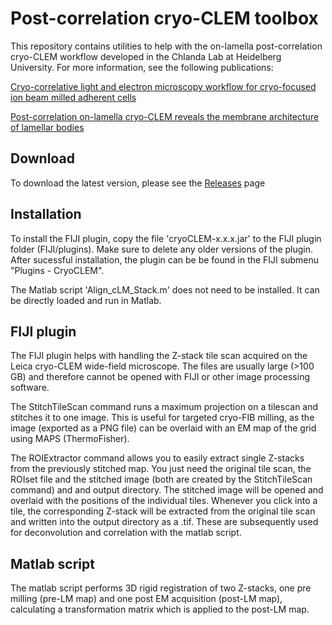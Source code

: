 # Post-correlation cryo-CLEM toolbox

This repository contains utilities to help with the on-lamella post-correlation cryo-CLEM workflow developed in the Chlanda Lab at Heidelberg University.
For more information, see the following publications:

[Cryo-correlative light and electron microscopy workflow for cryo-focused ion beam milled adherent cells](https://doi.org/10.1016/bs.mcb.2020.12.009)

[Post-correlation on-lamella cryo-CLEM reveals the membrane architecture of lamellar bodies](https://doi.org/10.1038/s42003-020-01567-z)

## Download

To download the latest version, please see the [Releases](https://github.com/Chlanda-Lab/cryoCLEM/releases) page

## Installation

To install the FIJI plugin, copy the file 'cryoCLEM-x.x.x.jar' to the FIJI plugin folder (FIJI/plugins). Make sure to delete any older versions of the plugin.
After sucessful installation, the plugin can be be found in the FIJI submenu "Plugins - CryoCLEM".

The Matlab script 'Align_cLM_Stack.m' does not need to be installed. It can be directly loaded and run in Matlab.

## FIJI plugin
The FIJI plugin helps with handling the Z-stack tile scan acquired on the Leica cryo-CLEM wide-field microscope.
The files are usually large (>100 GB) and therefore cannot be opened with FIJI or other image processing software.

The StitchTileScan command runs a maximum projection on a tilescan and stitches it to one image.
This is useful for targeted cryo-FIB milling, as the image (exported as a PNG file) can be overlaid with an EM map of the grid using MAPS (ThermoFisher).

The ROIExtractor command allows you to easily extract single Z-stacks from the previously stitched map.
You just need the original tile scan, the ROIset file and the stitched image (both are created by the StitchTileScan command) and and output directory.
The stitched image will be opened and overlaid with the positions of the individual tiles.
Whenever you click into a tile, the corresponding Z-stack will be extracted from the original tile scan and written into the output directory as a .tif.
These are subsequently used for deconvolution and correlation with the matlab script.

## Matlab script
The matlab script performs 3D rigid registration of two Z-stacks, one pre milling (pre-LM map) and one post EM acquisition (post-LM map),
calculating a transformation matrix which is applied to the post-LM map.
